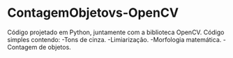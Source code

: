 # ContagemObjetovs-OpenCV
Código projetado em Python, juntamente com a biblioteca OpenCV.
Código simples contendo:
-Tons de cinza.
-Limiarização.
-Morfologia matemática.
-Contagem de objetos.
